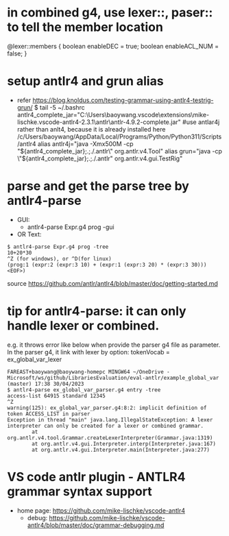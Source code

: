 # in combined g4, use lexer::, paser:: to tell the member location
@lexer::members {
boolean enableDEC = true;
boolean enableACL_NUM = false;
}

# setup antlr4 and grun alias
- refer https://blog.knoldus.com/testing-grammar-using-antlr4-testrig-grun/
$ tail -5 ~/.bashrc 
antlr4_complete_jar="C:\Users\baoywang\.vscode\extensions\mike-lischke.vscode-antlr4-2.3.1\antlr\antlr-4.9.2-complete.jar"
#use antlar4j rather than anlt4, because it is already installed here /c/Users/baoywang/AppData/Local/Programs/Python/Python311/Scripts/antlr4
alias antlr4j="java -Xmx500M -cp \"${antlr4_complete_jar};.;./.antlr\" org.antlr.v4.Tool"
alias grun="java -cp \"${antlr4_complete_jar};.;./.antlr\" org.antlr.v4.gui.TestRig"

# parse and get the parse tree by antlr4-parse
- GUI: 
  - antlr4-parse Expr.g4 prog -gui
- OR Text:
```
$ antlr4-parse Expr.g4 prog -tree
10+20*30
^Z (for windows), or ^D(for linux)
(prog:1 (expr:2 (expr:3 10) + (expr:1 (expr:3 20) * (expr:3 30))) <EOF>)
```
source https://github.com/antlr/antlr4/blob/master/doc/getting-started.md

# tip for antlr4-parse: it can only handle lexer or combined.
e.g. it throws error like below when provide the parser g4 file as parameter. In the parser g4, it link with lexer by option: tokenVocab = ex_global_var_lexer
```
FAREAST+baoywang@baoywang-homepc MINGW64 ~/OneDrive - Microsoft/ws/github/LibrariesEvaluation/eval-antlr/example_global_var (master) 17:38 30/04/2023
$ antlr4-parse ex_global_var_parser.g4 entry -tree
access-list 64915 standard 12345
^Z
warning(125): ex_global_var_parser.g4:8:2: implicit definition of token ACCESS_LIST in parser
Exception in thread "main" java.lang.IllegalStateException: A lexer interpreter can only be created for a lexer or combined grammar.
        at org.antlr.v4.tool.Grammar.createLexerInterpreter(Grammar.java:1319)
        at org.antlr.v4.gui.Interpreter.interp(Interpreter.java:167)
        at org.antlr.v4.gui.Interpreter.main(Interpreter.java:277)
```

# VS code antlr plugin - ANTLR4 grammar syntax support
- home page: https://github.com/mike-lischke/vscode-antlr4
  - debug: https://github.com/mike-lischke/vscode-antlr4/blob/master/doc/grammar-debugging.md